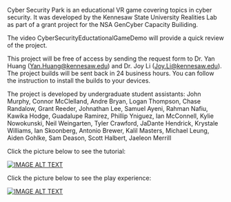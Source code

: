 Cyber Security Park is an educational VR game covering topics in cyber security. It was developed by the Kennesaw State University Realities Lab as part of a grant project for the NSA GenCyber Capacity Builiding. 

The video CyberSecurityEductationalGameDemo will provide a quick review of the project.

This project will be free of access by sending the request form to Dr. Yan Huang (Yan.Huang@kennesaw.edu) and Dr. Joy Li (Joy.Li@kennesaw.edu). The project builds will be sent back in 24 business hours. You can follow the instruction to install the builds to your devices.

The project is developed by undergraduate student assistants:
John Murphy, Connor McClelland, Andre Bryan, Logan Thompson, Chase Randalow, Grant Reeder, Johnathan Lee, Samuel Ayeni, Rahman Nafiu, Kawika Hodge, Guadalupe Ramirez, Phillip Yniguez, Ian McConnell, Kylie Nowokunski, Neil Weingarten, Tyler Crawford, JaDante Hendrick, Krystale Williams, Ian Skoonberg, Antonio Brewer, Kalil Masters, Michael Leung, Aiden Gohlke, Sam Deason, Scott Halbert, Jaeleon Merrill

Click the picture below to see the tutorial:

[![IMAGE ALT TEXT](http://img.youtube.com/vi/DObUimxGHMI/0.jpg)](http://www.youtube.com/watch?v=DObUimxGHMI "Cyber Security Park Tutorial")


Click the picture below to see the play experience:

[![IMAGE ALT TEXT](http://img.youtube.com/vi/_1hEDeqjxOc/0.jpg)](http://www.youtube.com/watch?v=_1hEDeqjxOc "Cyber Security Park Tutorial")
